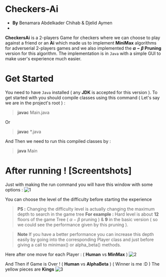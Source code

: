 
# Checkers-Ai
- **By** Benamara Abdelkader Chihab & Djelid Aymen
- 
**CheckersAi** is a 2-players Game for checkers where we can choose to play against a friend or an **Ai** which made us to implement **MiniMax** algorithms for adverserial 2-players games and we also implemented the **$\alpha-\beta$ Pruning** version for this algorithm.
The implementation is in `Java` with a simple GUI to make user's experience much easier.

# Get Started

You need to have `Java` installed ( any **JDK** is accepted for this version ).
To get started with you should compile classes using this command ( Let's say we are in the project's root ) :
> **javac** Main.java

Or
> **javac** *.java

And Then we need to run this compiled classes by :
> **java** Main

# After running ! [Screentshots]

Just with making the run command you will have this window with some options :
![1](https://user-images.githubusercontent.com/38104305/104843983-be595e80-58cd-11eb-9dbc-0e7118fd30f4.JPG)

You can choose the level of the difficulty before starting the experience
> **PS :**  Changing the difficulty level is actually changing the maximum depth to search in the game tree
>  **For example :** Hard level is about **12** floors of the game Tree ( $\alpha-\beta$ pruning ) & **9** in the basic version ( so we could see the performance given by this pruning ).

>  **Note** If you have a better performance you can increase this depth easily by going into the corresponding Player class and just before giving a call to minimax() or alpha_beta() methods.

Here after one move for each Player : ( **Human** vs **MinMax** )
![2](https://user-images.githubusercontent.com/38104305/104843982-bdc0c800-58cd-11eb-919a-d905f03f843c.JPG)

And Then if Game is Over ! ( **Human** vs **AlphaBeta** ) ( Winner is me :D ) The yellow pieces are **Kings**
![3](https://user-images.githubusercontent.com/38104305/104843980-bd283180-58cd-11eb-8bb5-596d458a5099.JPG)

